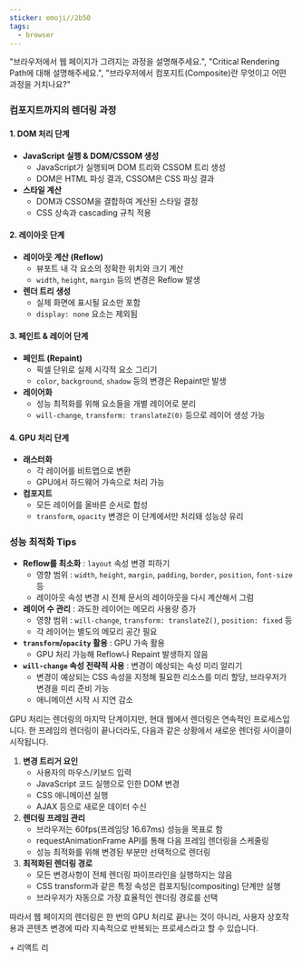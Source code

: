 ```yaml
---
sticker: emoji//2b50
tags:
  - browser
---
```

"브라우저에서 웹 페이지가 그려지는 과정을 설명해주세요.", "Critical Rendering Path에 대해 설명해주세요.", "브라우저에서 컴포지트(Composite)란 무엇이고 어떤 과정을 거치나요?"

### 컴포지트까지의 렌더링 과정
#### 1. DOM 처리 단계
- **JavaScript 실행 & DOM/CSSOM 생성**
  - JavaScript가 실행되며 DOM 트리와 CSSOM 트리 생성
  - DOM은 HTML 파싱 결과, CSSOM은 CSS 파싱 결과
- **스타일 계산**
  - DOM과 CSSOM을 결합하여 계산된 스타일 결정
  - CSS 상속과 cascading 규칙 적용
#### 2. 레이아웃 단계
- **레이아웃 계산 (Reflow)**
  - 뷰포트 내 각 요소의 정확한 위치와 크기 계산
  - `width`, `height`, `margin` 등의 변경은 Reflow 발생
- **렌더 트리 생성**
  - 실제 화면에 표시될 요소만 포함
  - `display: none` 요소는 제외됨
#### 3. 페인트 & 레이어 단계
- **페인트 (Repaint)**
  - 픽셀 단위로 실제 시각적 요소 그리기
  - `color`, `background`, `shadow` 등의 변경은 Repaint만 발생
- **레이어화**
  - 성능 최적화를 위해 요소들을 개별 레이어로 분리
  - `will-change`, `transform: translateZ(0)` 등으로 레이어 생성 가능
#### 4. GPU 처리 단계
- **래스터화**
  - 각 레이어를 비트맵으로 변환
  - GPU에서 하드웨어 가속으로 처리 가능
- **컴포지트**
  - 모든 레이어를 올바른 순서로 합성
  - `transform`, `opacity` 변경은 이 단계에서만 처리돼 성능상 유리
### 성능 최적화 Tips
- **Reflow를 최소화** : `layout` 속성 변경 피하기
	- 영향 범위 : `width`, `height`, `margin`, `padding`, `border`, `position`, `font-size` 등
	- 레이아웃 속성 변경 시 전체 문서의 레이아웃을 다시 계산해서 그럼
- **레이어 수 관리** : 과도한 레이어는 메모리 사용량 증가
	- 영향 범위 : `will-change`, `transform: translateZ()`, `position: fixed` 등
	- 각 레이어는 별도의 메모리 공간 필요
- **`transform`/`opacity` 활용** : GPU 가속 활용
	- GPU 처리 가능해 Reflow나 Repaint 발생하지 않음
- **`will-change` 속성 전략적 사용** : 변경이 예상되는 속성 미리 알리기
	- 변경이 예상되는 CSS 속성을 지정해 필요한 리소스를 미리 할당, 브라우저가 변경을 미리 준비 가능
	- 애니메이션 시작 시 지연 감소

GPU 처리는 렌더링의 마지막 단계이지만, 현대 웹에서 렌더링은 연속적인 프로세스입니다. 한 프레임의 렌더링이 끝나더라도, 다음과 같은 상황에서 새로운 렌더링 사이클이 시작됩니다.

1. **변경 트리거 요인**
	- 사용자의 마우스/키보드 입력
	- JavaScript 코드 실행으로 인한 DOM 변경
	- CSS 애니메이션 실행
	- AJAX 등으로 새로운 데이터 수신
2. **렌더링 프레임 관리**
	- 브라우저는 60fps(프레임당 16.67ms) 성능을 목표로 함
	- requestAnimationFrame API를 통해 다음 프레임 렌더링을 스케줄링
	- 성능 최적화를 위해 변경된 부분만 선택적으로 렌더링
3. **최적화된 렌더링 경로**
	- 모든 변경사항이 전체 렌더링 파이프라인을 실행하지는 않음
	- CSS transform과 같은 특정 속성은 컴포지팅(compositing) 단계만 실행
	- 브라우저가 자동으로 가장 효율적인 렌더링 경로를 선택

따라서 웹 페이지의 렌더링은 한 번의 GPU 처리로 끝나는 것이 아니라, 사용자 상호작용과 콘텐츠 변경에 따라 지속적으로 반복되는 프로세스라고 할 수 있습니다.

\+ 리액트 리